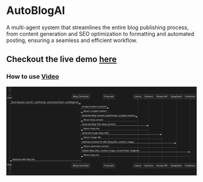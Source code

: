 # AutoBlogAI
A multi-agent system that streamlines the entire blog publishing process, from content generation and SEO optimization to formatting and automated posting, ensuring a seamless and efficient workflow.

## Checkout the live demo [here](https://auto-blog-ai-eosin.vercel.app)
### How to use [Video](https://drive.google.com/file/d/1aiNLV8r5AUqiT_-npqVl6THQ0v5noP2a/view?usp=sharing)

![SequenceDiagram](./public/sequenceDiagram.png)
